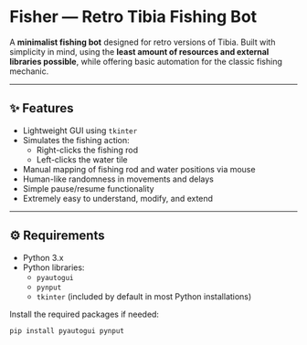 # Fisher — Retro Tibia Fishing Bot

A **minimalist fishing bot** designed for retro versions of Tibia. Built with simplicity in mind, using the **least amount of resources and external libraries possible**, while offering basic automation for the classic fishing mechanic.

---

## ✨ Features

- Lightweight GUI using `tkinter`
- Simulates the fishing action:
  - Right-clicks the fishing rod
  - Left-clicks the water tile
- Manual mapping of fishing rod and water positions via mouse
- Human-like randomness in movements and delays
- Simple pause/resume functionality
- Extremely easy to understand, modify, and extend

---

## ⚙️ Requirements

- Python 3.x
- Python libraries:
  - `pyautogui`
  - `pynput`
  - `tkinter` (included by default in most Python installations)

Install the required packages if needed:

```bash
pip install pyautogui pynput

